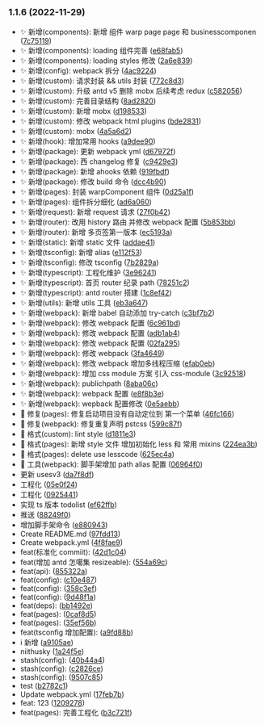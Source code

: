 ## <small>1.1.6 (2022-11-29)</small>

- ✨ 新增(components): 新增 组件 warp page page 和 businesscomponen ([7c75119](https://github.com/2401345934/webpack-react-demo/commit/7c75119))
- ✨ 新增(components): loading 组件完善 ([e68fab5](https://github.com/2401345934/webpack-react-demo/commit/e68fab5))
- ✨ 新增(components): loading styles 修改 ([2a6e839](https://github.com/2401345934/webpack-react-demo/commit/2a6e839))
- ✨ 新增(config): webpack 拆分 ([4ac9224](https://github.com/2401345934/webpack-react-demo/commit/4ac9224))
- ✨ 新增(custom): 请求封装 \&\& utils 封装 ([772c8d3](https://github.com/2401345934/webpack-react-demo/commit/772c8d3))
- ✨ 新增(custom): 升级 antd v5 删除 mobx 后续考虑 redux ([c582056](https://github.com/2401345934/webpack-react-demo/commit/c582056))
- ✨ 新增(custom): 完善目录结构 ([8ad2820](https://github.com/2401345934/webpack-react-demo/commit/8ad2820))
- ✨ 新增(custom): 新增 mobx ([d198533](https://github.com/2401345934/webpack-react-demo/commit/d198533))
- ✨ 新增(custom): 修改 webpack html plugins ([bde2831](https://github.com/2401345934/webpack-react-demo/commit/bde2831))
- ✨ 新增(custom): mobx ([4a5a6d2](https://github.com/2401345934/webpack-react-demo/commit/4a5a6d2))
- ✨ 新增(hook): 增加常用 hooks ([a9dee90](https://github.com/2401345934/webpack-react-demo/commit/a9dee90))
- ✨ 新增(package): 更新 webpack yml ([d67972f](https://github.com/2401345934/webpack-react-demo/commit/d67972f))
- ✨ 新增(package): 西 changelog 修复 ([c9429e3](https://github.com/2401345934/webpack-react-demo/commit/c9429e3))
- ✨ 新增(package): 新增 ahooks 依赖 ([919fbdf](https://github.com/2401345934/webpack-react-demo/commit/919fbdf))
- ✨ 新增(package): 修改 build 命令 ([dcc4b90](https://github.com/2401345934/webpack-react-demo/commit/dcc4b90))
- ✨ 新增(pages): 封装 warpComponent 组件 ([0d25a1f](https://github.com/2401345934/webpack-react-demo/commit/0d25a1f))
- ✨ 新增(pages): 组件拆分细化 ([ad6a060](https://github.com/2401345934/webpack-react-demo/commit/ad6a060))
- ✨ 新增(request): 新增 request 请求 ([27f0b42](https://github.com/2401345934/webpack-react-demo/commit/27f0b42))
- ✨ 新增(router): 改用 history 路由 并修改 webpack 配置 ([5b853bb](https://github.com/2401345934/webpack-react-demo/commit/5b853bb))
- ✨ 新增(router): 新增 多页签第一版本 ([ec5193a](https://github.com/2401345934/webpack-react-demo/commit/ec5193a))
- ✨ 新增(static): 新增 static 文件 ([addae41](https://github.com/2401345934/webpack-react-demo/commit/addae41))
- ✨ 新增(tsconfig): 新增 alias ([e112f53](https://github.com/2401345934/webpack-react-demo/commit/e112f53))
- ✨ 新增(tsconfig): 修改 tsconfig ([7b2829a](https://github.com/2401345934/webpack-react-demo/commit/7b2829a))
- ✨ 新增(typescript): 工程化维护 ([3e96241](https://github.com/2401345934/webpack-react-demo/commit/3e96241))
- ✨ 新增(typescript): 首页 router 纪录 path ([78251c2](https://github.com/2401345934/webpack-react-demo/commit/78251c2))
- ✨ 新增(typescript): antd router 搭建 ([1c8ef42](https://github.com/2401345934/webpack-react-demo/commit/1c8ef42))
- ✨ 新增(utils): 新增 utils 工具 ([eb3a647](https://github.com/2401345934/webpack-react-demo/commit/eb3a647))
- ✨ 新增(webpack): 新增 babel 自动添加 try-catch ([c3bf7b2](https://github.com/2401345934/webpack-react-demo/commit/c3bf7b2))
- ✨ 新增(webpack): 修改 webpack 配置 ([6c961bd](https://github.com/2401345934/webpack-react-demo/commit/6c961bd))
- ✨ 新增(webpack): 修改 webpack 配置 ([adb1ab4](https://github.com/2401345934/webpack-react-demo/commit/adb1ab4))
- ✨ 新增(webpack): 修改 webpack 配置 ([02fa295](https://github.com/2401345934/webpack-react-demo/commit/02fa295))
- ✨ 新增(webpack): 修改 webpack ([3fa4649](https://github.com/2401345934/webpack-react-demo/commit/3fa4649))
- ✨ 新增(webpack): 修改 webpack 增加多线程压缩 ([efab0eb](https://github.com/2401345934/webpack-react-demo/commit/efab0eb))
- ✨ 新增(webpack): 增加 css module 方案 引入 css-module ([3c92518](https://github.com/2401345934/webpack-react-demo/commit/3c92518))
- ✨ 新增(webpack): publichpath ([8aba06c](https://github.com/2401345934/webpack-react-demo/commit/8aba06c))
- ✨ 新增(webpack): webpack 配置 ([e8f8b3e](https://github.com/2401345934/webpack-react-demo/commit/e8f8b3e))
- ✨ 新增(webpack): wepback 配置修改 ([0e5aebb](https://github.com/2401345934/webpack-react-demo/commit/0e5aebb))
- 🐛 修复(pages): 修复启动项目没有自动定位到 第一个菜单 ([46fc166](https://github.com/2401345934/webpack-react-demo/commit/46fc166))
- 🐛 修复(webpack): 修复重复声明 pstcss ([599c87f](https://github.com/2401345934/webpack-react-demo/commit/599c87f))
- 💄 格式(custom): lint style ([d1811e3](https://github.com/2401345934/webpack-react-demo/commit/d1811e3))
- 💄 格式(pages): 新增 style 文件 增加初始化 less 和 常用 mixins ([224ea3b](https://github.com/2401345934/webpack-react-demo/commit/224ea3b))
- 💄 格式(pages): delete use lesscode ([625ec4a](https://github.com/2401345934/webpack-react-demo/commit/625ec4a))
- 🔧 工具(webpack): 脚手架增加 path alias 配置 ([06964f0](https://github.com/2401345934/webpack-react-demo/commit/06964f0))
- 更新 usesv3 ([da7f8df](https://github.com/2401345934/webpack-react-demo/commit/da7f8df))
- 工程化 ([05e0f24](https://github.com/2401345934/webpack-react-demo/commit/05e0f24))
- 工程化 ([0925441](https://github.com/2401345934/webpack-react-demo/commit/0925441))
- 实现 ts 版本 todolist ([ef62ffb](https://github.com/2401345934/webpack-react-demo/commit/ef62ffb))
- 推送 ([88249f0](https://github.com/2401345934/webpack-react-demo/commit/88249f0))
- 增加脚手架命令 ([e880943](https://github.com/2401345934/webpack-react-demo/commit/e880943))
- Create README.md ([97fdd13](https://github.com/2401345934/webpack-react-demo/commit/97fdd13))
- Create webpack.yml ([4f8fae9](https://github.com/2401345934/webpack-react-demo/commit/4f8fae9))
- feat(标准化 commiit): ([42d1c04](https://github.com/2401345934/webpack-react-demo/commit/42d1c04))
- feat(增加 antd 怎噶集 resizeable): ([554a69c](https://github.com/2401345934/webpack-react-demo/commit/554a69c))
- feat(api): ([855322a](https://github.com/2401345934/webpack-react-demo/commit/855322a))
- feat(config): ([c10e487](https://github.com/2401345934/webpack-react-demo/commit/c10e487))
- feat(config): ([358c3ef](https://github.com/2401345934/webpack-react-demo/commit/358c3ef))
- feat(config): ([9d48f1a](https://github.com/2401345934/webpack-react-demo/commit/9d48f1a))
- feat(deps): ([bb1492e](https://github.com/2401345934/webpack-react-demo/commit/bb1492e))
- feat(pages): ([0caf8d5](https://github.com/2401345934/webpack-react-demo/commit/0caf8d5))
- feat(pages): ([35ef56b](https://github.com/2401345934/webpack-react-demo/commit/35ef56b))
- feat(tsconfig 增加配置): ([a9fd88b](https://github.com/2401345934/webpack-react-demo/commit/a9fd88b))
- i 新增 ([a9105ae](https://github.com/2401345934/webpack-react-demo/commit/a9105ae))
- niithusky ([1a24f5e](https://github.com/2401345934/webpack-react-demo/commit/1a24f5e))
- stash(config): ([40b44a4](https://github.com/2401345934/webpack-react-demo/commit/40b44a4))
- stash(config): ([c2826ce](https://github.com/2401345934/webpack-react-demo/commit/c2826ce))
- stash(config): ([9507c85](https://github.com/2401345934/webpack-react-demo/commit/9507c85))
- test ([b2782c1](https://github.com/2401345934/webpack-react-demo/commit/b2782c1))
- Update webpack.yml ([17feb7b](https://github.com/2401345934/webpack-react-demo/commit/17feb7b))
- feat: 123 ([1209278](https://github.com/2401345934/webpack-react-demo/commit/1209278))
- feat(pages): 完善工程化 ([b3c721f](https://github.com/2401345934/webpack-react-demo/commit/b3c721f))
